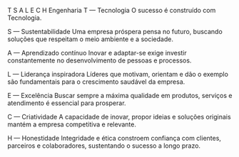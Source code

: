 T S A L E C H Engenharia
T — Tecnologia
O sucesso é construído com Tecnologia.

S — Sustentabilidade
Uma empresa próspera pensa no futuro, buscando soluções que respeitam o meio ambiente e a sociedade.

A — Aprendizado contínuo
Inovar e adaptar-se exige investir constantemente no desenvolvimento de pessoas e processos.

L — Liderança inspiradora
Líderes que motivam, orientam e dão o exemplo são fundamentais para o crescimento saudável da empresa.

E — Excelência
Buscar sempre a máxima qualidade em produtos, serviços e atendimento é essencial para prosperar.

C — Criatividade
A capacidade de inovar, propor ideias e soluções originais mantém a empresa competitiva e relevante.

H — Honestidade
Integridade e ética constroem confiança com clientes, parceiros e colaboradores, sustentando o sucesso a longo prazo.